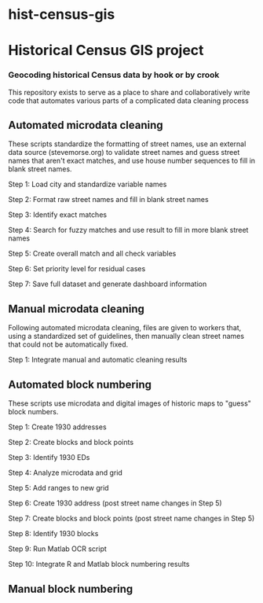 # hist-census-gis
<h1>Historical Census GIS project</h1>
<h3>Geocoding historical Census data by hook or by crook</h3>
<p>This repository exists to serve as a place to share and collaboratively write code that automates various parts of a complicated data cleaning process</p>
<h2>Automated microdata cleaning</h2>
These scripts standardize the formatting of street names, use an external data source (stevemorse.org) to validate street names and guess street names that aren't exact matches, and use house number sequences to fill in blank street names. 
<p>Step 1: Load city and standardize variable names</p>
<p>Step 2: Format raw street names and fill in blank street names</p>
<p>Step 3: Identify exact matches</p>
<p>Step 4: Search for fuzzy matches and use result to fill in more blank street names</p>
<p>Step 5: Create overall match and all check variables</p>
<p>Step 6: Set priority level for residual cases</p>
<p>Step 7: Save full dataset and generate dashboard information
<h2>Manual microdata cleaning</h2>
Following automated microdata cleaning, files are given to workers that, using a standardized set of guidelines, then manually clean
street names that could not be automatically fixed.
<p>Step 1: Integrate manual and automatic cleaning results</p>
<h2>Automated block numbering</h2>
These scripts use microdata and digital images of historic maps to "guess" block numbers.
<p>Step 1: Create 1930 addresses</p>
<p>Step 2: Create blocks and block points</p>
<p>Step 3: Identify 1930 EDs</p>
<p>Step 4: Analyze microdata and grid</p>
<p>Step 5: Add ranges to new grid</p>
<p>Step 6: Create 1930 address (post street name changes in Step 5)</p>
<p>Step 7: Create blocks and block points (post street name changes in Step 5)</p>
<p>Step 8: Identify 1930 blocks</p>
<p>Step 9: Run Matlab OCR script</p>
<p>Step 10: Integrate R and Matlab block numbering results</p>

<h2>Manual block numbering</h2>
<p></p>
